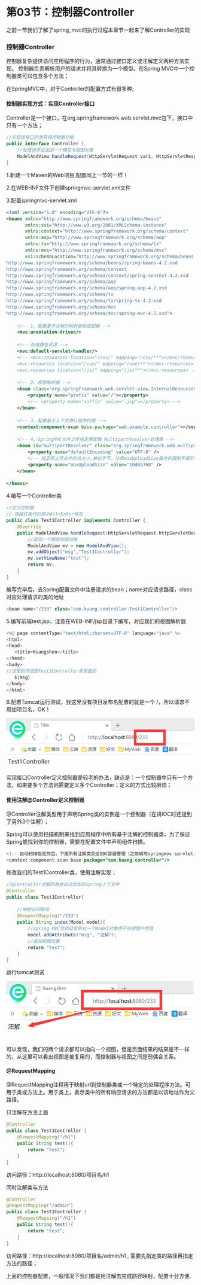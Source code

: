 # 第03节：控制器Controller
之前一节我们了解了spring_mvc的执行过程本章节一起来了解Controller的实现

### 控制器Controller
控制器复杂提供访问应用程序的行为，通常通过接口定义或注解定义两种方法实现。 控制器负责解析用户的请求并将其转换为一个模型。在Spring MVC中一个控制器类可以包含多个方法；

在SpringMVC中，对于Controller的配置方式有很多种;

#### 控制器实现方式：实现Controller接口
Controller是一个接口，在org.springframework.web.servlet.mvc包下，接口中只有一个方法；

``` java
//实现该接口的类获得控制器功能
public interface Controller {
    //处理请求且返回一个模型与视图对象
    ModelAndView handleRequest(HttpServletRequest var1, HttpServletResponse var2) throws Exception;
}
```

1.新建一个Maven的Web项目,配置同上一节的一样！

2.在WEB-INF文件下创建springmvc-servlet.xml文件

3.配置springmvc-servlet.xml

``` xml
<?xml version="1.0" encoding="UTF-8"?>
<beans xmlns="http://www.springframework.org/schema/beans"
       xmlns:xsi="http://www.w3.org/2001/XMLSchema-instance"
       xmlns:context="http://www.springframework.org/schema/context"
       xmlns:aop="http://www.springframework.org/schema/aop"
       xmlns:tx="http://www.springframework.org/schema/tx"
       xmlns:mvc="http://www.springframework.org/schema/mvc"
       xsi:schemaLocation="http://www.springframework.org/schema/beans
http://www.springframework.org/schema/beans/spring-beans-4.2.xsd
http://www.springframework.org/schema/context
http://www.springframework.org/schema/context/spring-context-4.2.xsd
http://www.springframework.org/schema/aop
http://www.springframework.org/schema/aop/spring-aop-4.2.xsd
http://www.springframework.org/schema/tx
http://www.springframework.org/schema/tx/spring-tx-4.2.xsd
http://www.springframework.org/schema/mvc
http://www.springframework.org/schema/mvc/spring-mvc-4.2.xsd">

    <!-- 1、配置基于注解的映射器和适配器 -->
    <mvc:annotation-driven/>

    <!-- 处理静态资源 -->
    <mvc:default-servlet-handler/>
    <!-- <mvc:resources location="/css/" mapping="/css/**"></mvc:resources>
    <mvc:resources location="/vue/" mapping="/vue/**"></mvc:resources>
    <mvc:resources location="/js/" mapping="/js/**"></mvc:resources> -->

    <!-- 2、视图解析器 -->
    <bean class="org.springframework.web.servlet.view.InternalResourceViewResolver">
        <property name="prefix" value="/"></property>
        <!-- <property name="suffix" value=".jsp"></property> -->
    </bean>

    <!-- 3、配置基于上下文进行组件扫描 -->
    <context:component-scan base-package="web.example.controller"></context:component-scan>

    <!-- 4、SpringMVC文件上传规定需配置 MultipartResolver处理器 -->
    <bean id="multipartResolver" class="org.springframework.web.multipart.commons.CommonsMultipartResolver">
        <property name="defaultEncoding" value="UTF-8" />
        <!-- 指定所上传文件的总大小,单位字节。注意maxUploadSize属性的限制不是针对单个文件，而是所有文件的容量之和 -->
        <property name="maxUploadSize" value="10485760" />
    </bean>

</beans>
```

4.编写一个Controller类


``` java
//定义控制器
// 根据红色代码提示Alt+Enter导包
public class Test1Controller implements Controller {
    @Override
    public ModelAndView handleRequest(HttpServletRequest httpServletRequest, HttpServletResponse httpServletResponse) throws Exception {
        //返回一个模型视图对象
        ModelAndView mv = new ModelAndView();
        mv.addObject("msg","Test1Controller");
        mv.setViewName("test");
        return mv;
    }
}
```

编写完毕后，去Spring配置文件中注册请求的bean；name对应请求路径，class对应处理请求的类的地址

``` java
<bean name="/233" class="com.kuang.controller.Test1Controller"/>
```

 5.编写前端test.jsp，注意在WEB-INF/jsp目录下编写，对应我们的视图解析器

 ``` java
<%@ page contentType="text/html;charset=UTF-8" language="java" %>
<html>
<head>
    <title>Kuangshen</title>
</head>
<body>
//这里的传值是Test1Controller类里面的
    ${msg}
</body>
</html>
 ```

6.配置Tomcat运行测试，我这里没有项目发布名配置的就是一个 /，所以请求不用加项目名，OK！

![images](../images/1403_img.png)

实现接口Controller定义控制器是较老的办法，缺点是：一个控制器中只有一个方法，如果要多个方法则需要定义多个Controller；定义的方式比较麻烦；

#### 使用注解@Controller定义控制器
@Controller注解类型用于声明Spring类的实例是一个控制器（在讲IOC时还提到了另外3个注解）；

Spring可以使用扫描机制来找到应用程序中所有基于注解的控制器类，为了保证Spring能找到你的控制器，需要在配置文件中声明组件扫描。

``` java
<!-- 自动扫描指定的包，下面所有注解类交给IOC容器管理（之前编写springmvc-servlet.xml模板的时候已经写扫描了） -->
<context:component-scan base-package="com.kuang.controller"/>
```

修改我们的Test1Controller类，使用注解实现；

``` java
//@Controller注解的类会自动添加到Spring上下文中
@Controller
public class Test1Controller{

    //映射访问路径
    @RequestMapping("/233")
    public String index(Model model){
        //Spring MVC会自动实例化一个Model对象用于向视图中传值
        model.addAttribute("msg", "注解");
        //返回视图位置
        return "test";
    }
}
```

运行tomcat测试

![images](../images/1403_images.png)


可以发现，我们的两个请求都可以指向一个视图，但是页面结果的结果是不一样的，从这里可以看出视图是被复用的，而控制器与视图之间是弱偶合关系。

#### @RequestMapping
@RequestMapping注释用于映射url到控制器类或一个特定的处理程序方法。可用于类或方法上。用于类上，表示类中的所有响应请求的方法都是以该地址作为父路径。

只注解在方法上面

``` java
@Controller
public class Test1Controller {
    @RequestMapping("/h1")
    public String test(){
        return "test";
    }
}
```

访问路径：http://localhost:8080/项目名/h1

同时注解类与方法

``` java
@Controller
@RequestMapping("/admin")
public class Test1Controller {
    @RequestMapping("/h1")
    public String test(){
        return "test";
    }
}
```

访问路径：http://localhost:8080/项目名/admin/h1  , 需要先指定类的路径再指定方法的路径；


上面的控制器配置，一般情况下我们都是用注解去完成路径映射，配置十分方便.